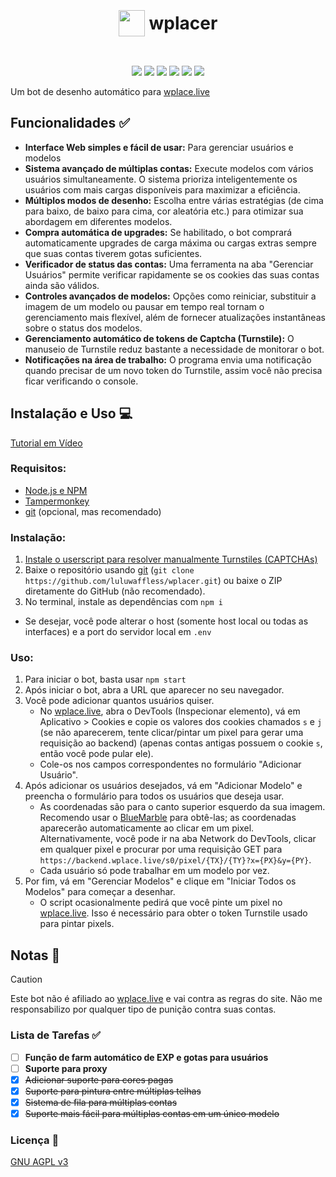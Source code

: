 <h1 align="center"><p style="display: inline-flex; align-items: center; gap: 0.25em"><img style="width: 1.5em; height: 1.5em;" src="public/icons/favicon.png">wplacer</p></h1>

<p align="center"><img src="https://img.shields.io/github/package-json/v/luluwaffless/wplacer">
<a href="LICENSE"><img src="https://img.shields.io/github/license/luluwaffless/wplacer"></a>
<a href="https://discord.gg/qbtcWrHJvR"><img src="https://img.shields.io/badge/Suporte-gray?style=flat&logo=Discord&logoColor=white&logoSize=auto&labelColor=5562ea"></a>
<a href="README.md"><img src="https://img.shields.io/badge/translation-english-red"></a>
<a href="LISEZMOI.md"><img src="https://img.shields.io/badge/traduction-français-blue"></a>
<a href="README_zh-cn.md"><img src="https://img.shields.io/badge/翻译-简体中文-red"></a></p>

Um bot de desenho automático para [wplace.live](https://wplace.live/)

## Funcionalidades ✅

-   **Interface Web simples e fácil de usar:** Para gerenciar usuários e modelos
-   **Sistema avançado de múltiplas contas:** Execute modelos com vários usuários simultaneamente. O sistema prioriza inteligentemente os usuários com mais cargas disponíveis para maximizar a eficiência.
-   **Múltiplos modos de desenho:** Escolha entre várias estratégias (de cima para baixo, de baixo para cima, cor aleatória etc.) para otimizar sua abordagem em diferentes modelos.
-   **Compra automática de upgrades:** Se habilitado, o bot comprará automaticamente upgrades de carga máxima ou cargas extras sempre que suas contas tiverem gotas suficientes.
-   **Verificador de status das contas:** Uma ferramenta na aba "Gerenciar Usuários" permite verificar rapidamente se os cookies das suas contas ainda são válidos.
-   **Controles avançados de modelos:** Opções como reiniciar, substituir a imagem de um modelo ou pausar em tempo real tornam o gerenciamento mais flexível, além de fornecer atualizações instantâneas sobre o status dos modelos.
-   **Gerenciamento automático de tokens de Captcha (Turnstile):** O manuseio de Turnstile reduz bastante a necessidade de monitorar o bot.
-   **Notificações na área de trabalho:** O programa envia uma notificação quando precisar de um novo token do Turnstile, assim você não precisa ficar verificando o console.

## Instalação e Uso 💻
[Tutorial em Vídeo](https://www.youtube.com/watch?v=YR978U84LSY)
### Requisitos:
- [Node.js e NPM](https://nodejs.org/pt-br/download)
- [Tampermonkey](https://www.tampermonkey.net/)
- [git](https://git-scm.com/downloads) (opcional, mas recomendado)
### Instalação:
1. [Instale o userscript para resolver manualmente Turnstiles (CAPTCHAs)](https://raw.githubusercontent.com/luluwaffless/wplacer/refs/heads/main/public/wplacer.user.js)
2. Baixe o repositório usando [git](https://git-scm.com/downloads) (`git clone https://github.com/luluwaffless/wplacer.git`) ou baixe o ZIP diretamente do GitHub (não recomendado).
3. No terminal, instale as dependências com `npm i`
- Se desejar, você pode alterar o host (somente host local ou todas as interfaces) e a port do servidor local em `.env`
### Uso:
1. Para iniciar o bot, basta usar `npm start`
2. Após iniciar o bot, abra a URL que aparecer no seu navegador.
3. Você pode adicionar quantos usuários quiser.
   - No [wplace.live](https://wplace.live/), abra o DevTools (Inspecionar elemento), vá em Aplicativo > Cookies e copie os valores dos cookies chamados `s` e `j` (se não aparecerem, tente clicar/pintar um pixel para gerar uma requisição ao backend) (apenas contas antigas possuem o cookie `s`, então você pode pular ele).
   - Cole-os nos campos correspondentes no formulário "Adicionar Usuário".
4. Após adicionar os usuários desejados, vá em "Adicionar Modelo" e preencha o formulário para todos os usuários que deseja usar.
   - As coordenadas são para o canto superior esquerdo da sua imagem. Recomendo usar o [BlueMarble](https://github.com/SwingTheVine/Wplace-BlueMarble) para obtê-las; as coordenadas aparecerão automaticamente ao clicar em um pixel. Alternativamente, você pode ir na aba Network do DevTools, clicar em qualquer pixel e procurar por uma requisição GET para `https://backend.wplace.live/s0/pixel/{TX}/{TY}?x={PX}&y={PY}`.
   - Cada usuário só pode trabalhar em um modelo por vez.
5. Por fim, vá em "Gerenciar Modelos" e clique em "Iniciar Todos os Modelos" para começar a desenhar.
   - O script ocasionalmente pedirá que você pinte um pixel no [wplace.live](https://wplace.live/). Isso é necessário para obter o token Turnstile usado para pintar pixels.

## Notas 📝

> [!CAUTION]
> Este bot não é afiliado ao [wplace.live](https://wplace.live/) e vai contra as regras do site. Não me responsabilizo por qualquer tipo de punição contra suas contas.

### Lista de Tarefas ✅
- [ ] **Função de farm automático de EXP e gotas para usuários**
- [ ] **Suporte para proxy**
- [x] ~~Adicionar suporte para cores pagas~~
- [x] ~~Suporte para pintura entre múltiplas telhas~~
- [x] ~~Sistema de fila para múltiplas contas~~
- [x] ~~Suporte mais fácil para múltiplas contas em um único modelo~~

### Licença 📜

[GNU AGPL v3](LICENSE)
